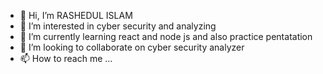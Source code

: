 - 👋 Hi, I’m RASHEDUL ISLAM
- 👀 I’m interested in cyber security and analyzing
- 🌱 I’m currently learning react and node js and also practice pentatation
- 💞️ I’m looking to collaborate on cyber security analyzer
- 📫 How to reach me ...

<!---
osim001/osim001 is a ✨ special ✨ repository because its `README.md` (this file) appears on your GitHub profile.
You can click the Preview link to take a look at your changes.
--->
